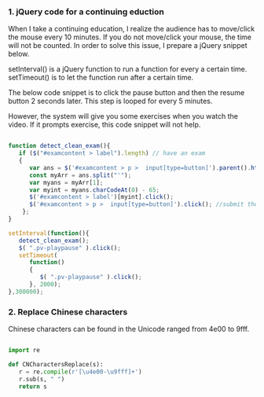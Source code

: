 ### 1. jQuery code for a continuing eduction

When I take a continuing education, I realize the audience has to move/click the mouse every 10 minutes. If you do not move/click your mouse, the time will not be counted. In order to solve this issue, I prepare a jQuery snippet below.

setInterval() is a jQuery function to run a function for every a certain time.
setTimeout() is to let the function run after a certain time. 

The below code snippet is to click the pause button and then the resume button 2 seconds later. This step is looped for every 5 minutes.

However, the system will give you some exercises when you watch the video. If it prompts exercise, this code snippet will not help.


```js

function detect_clean_exam(){
   if ($("#examcontent > label").length) // have an exam
   {     
      var ans = $('#examcontent > p >  input[type=button]').parent().html();
      const myArr = ans.split("'");
      var myans = myArr[1];
      var myint = myans.charCodeAt(0) - 65;
      $('#examcontent > label')[myint].click();
      $('#examcontent > p >  input[type=button]').click(); //submit the answer
    };
}

setInterval(function(){
   detect_clean_exam();
   $( ".pv-playpause" ).click();
   setTimeout(
      function() 
      {
         $( ".pv-playpause" ).click();
      }, 2000);
},300000);

```


### 2. Replace Chinese characters

Chinese characters can be found in the Unicode ranged from 4e00 to 9fff.

```py

import re

def CNCharactersReplace(s):
   r = re.compile(r'[\u4e00-\u9fff]+')
   r.sub(s, " ")
   return s

```




